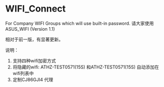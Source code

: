 # WIFI_Connect
For Company WIFI Groups which will use built-in password.
请大家使用ASUS_WIFI (Version 1.1)

相对于前一版，有显著更新。

说明：
1.	支持四种wifi加密方式 
2.	将隐藏的wifi: ATHZ-TEST0571(15S) 和ATHZ-TEST0571(15S) 自动添加在wifi列表中
3.	定制CJ86GJI4 代理
